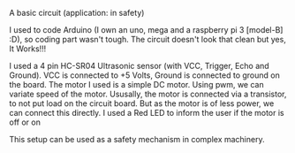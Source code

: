 A basic circuit (application: in safety)

I used to code Arduino (I own an uno, mega and a raspberry pi 3 [model-B] :D), so coding part wasn't tough.
The circuit doesn't look that clean but yes, It Works!!!

I used a 4 pin HC-SR04 Ultrasonic sensor (with VCC, Trigger, Echo and Ground). VCC is connected to +5 Volts, Ground is connected to ground on the board.
The motor I used is a simple DC motor. Using pwm, we can variate speed of the motor. Ususally, the motor is connected via a transistor, to not put load on the circuit board. But as the motor is of less power, we can connect this directly. 
I used a Red LED to inform the user if the motor is off or on

This setup can be used as a safety mechanism in complex machinery.
